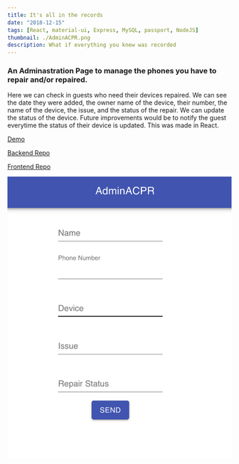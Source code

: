 ```yaml
---
title: It's all in the records
date: "2018-12-15"
tags: [React, material-ui, Express, MySQL, passport, NodeJS]
thumbnail: ./AdminACPR.png
description: What if everything you knew was recorded
---
```


<div>
  <h3>
    An Adminastration Page to manage the phones you have to repair and/or repaired.
  </h3>
  <p>
    Here we can check in guests who need their devices repaired. We can see the date they were added, the owner name of the device, their number, the name of the device, the issue, and the status of the repair. We can update the status of the device. Future improvements would be to notify the guest everytime the status of their device is updated. This was made in React.
  </p>
  <p>
    <a href='https://brave-lamport-9acdc6.netlify.app/'>
      Demo
    </a>
  </p>
  <p>
    <a href='https://github.com/Midlu/AdminACPRReact'>
      Backend Repo
    </a>
  </p>
  <p>
    <a href='https://github.com/Midlu/AdminACPRReactFrontend'>
      Frontend Repo
    </a>
  </p>
  
  ![Add a phone to the records](./add_phone.png)
</div>
